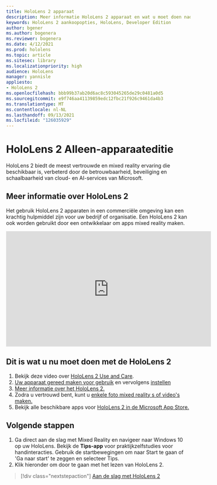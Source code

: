 ```yaml
---
title: HoloLens 2 apparaat
description: Meer informatie HoloLens 2 apparaat en wat u moet doen nadat u een eigen apparaat hebt geïnstalleerd.
keywords: HoloLens 2 aankoopopties, HoloLens, Developer Edition
author: bgener
ms.author: bogenera
ms.reviewer: bogenera
ms.date: 4/12/2021
ms.prod: hololens
ms.topic: article
ms.sitesec: library
ms.localizationpriority: high
audience: HoloLens
manager: yannisle
appliesto:
- HoloLens 2
ms.openlocfilehash: bbb99b37ab20d6ac8c593045265de29c0481a0d5
ms.sourcegitcommit: e9f746aa41139859edc12fbc21f926c9461da4b3
ms.translationtype: MT
ms.contentlocale: nl-NL
ms.lasthandoff: 09/13/2021
ms.locfileid: "126035929"
---
```

# <a name="hololens-2-device-only-edition"></a>HoloLens 2 Alleen-apparaateditie

HoloLens 2 biedt de meest vertrouwde en mixed reality ervaring die beschikbaar is, verbeterd door de betrouwbaarheid, beveiliging en schaalbaarheid van cloud- en AI-services van Microsoft.

## <a name="learn-about-hololens-2"></a>Meer informatie over HoloLens 2
Het gebruik HoloLens 2 apparaten in een commerciële omgeving kan een krachtig hulpmiddel zijn voor uw bedrijf of organisatie. Een HoloLens 2 kan ook worden gebruikt door een ontwikkelaar om apps mixed reality maken.

<iframe width="560" height="315" src="https://www.youtube.com/embed/XwOnHqiNAeU" frameborder="0" allow="accelerometer; autoplay; clipboard-write; encrypted-media; gyroscope; picture-in-picture" allowfullscreen></iframe>

## <a name="heres-what-to-do-next-with-the-hololens-2"></a>Dit is wat u nu moet doen met de HoloLens 2

1. Bekijk deze video over [HoloLens 2 Use and Care](/hololens/hololens2-maintenance##HoloLens-2-Use-and-Care).
1. [Uw apparaat gereed maken voor gebruik](/hololens/hololens2-setup) en vervolgens [instellen](/hololens/hololens2-start)
1. [Meer informatie over het HoloLens 2.](/hololens/holographic-home)
1. Zodra u vertrouwd bent, kunt u [enkele foto mixed reality s of video's maken.](/hololens/holographic-photos-and-videos)
1. Bekijk alle beschikbare apps voor [HoloLens 2 in de Microsoft App Store.](/hololens/holographic-store-apps)

## <a name="next-steps"></a>Volgende stappen

1. Ga direct aan de slag met Mixed Reality en navigeer naar Windows 10 op uw HoloLens. Bekijk de **Tips-app** voor praktijkzelfstudies voor handinteracties. Gebruik de startbewegingen om naar Start te gaan of 'Ga naar start' te zeggen en selecteer Tips.
1. Klik hieronder om door te gaan met het lezen van HoloLens 2.

> [!div class="nextstepaction"]
> [Aan de slag met HoloLens 2](hololens2-basic-usage.md)